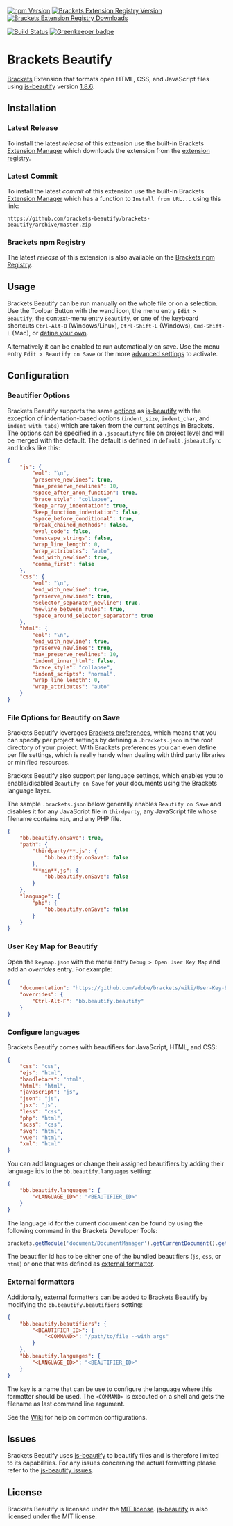 [![npm Version](https://img.shields.io/npm/v/brackets-beautify.svg)](https://www.npmjs.com/package/brackets-beautify)
[![Brackets Extension Registry Version](https://badges.ml/brackets-beautify/version.svg)](https://brackets-extension-badges.github.io#brackets-beautify)
[![Brackets Extension Registry Downloads](https://badges.ml/brackets-beautify/total.svg)](https://brackets-extension-badges.github.io#brackets-beautify)

[![Build Status](https://travis-ci.org/brackets-beautify/brackets-beautify.svg?branch=master)](https://travis-ci.org/brackets-beautify/brackets-beautify)
[![Greenkeeper badge](https://badges.greenkeeper.io/brackets-beautify/brackets-beautify.svg)](https://greenkeeper.io/)


# Brackets Beautify
[Brackets][Brackets] Extension that formats open HTML, CSS, and JavaScript files using [js-beautify][js-beautify] version [1.8.6][js-beautify version].

## Installation
### Latest Release
To install the latest _release_ of this extension use the built-in Brackets [Extension Manager][Brackets Extension Manager] which downloads the extension from the [extension registry][Brackets Extension Registry].

### Latest Commit
To install the latest _commit_ of this extension use the built-in Brackets [Extension Manager][Brackets Extension Manager] which has a function to `Install from URL...` using this link:
```
https://github.com/brackets-beautify/brackets-beautify/archive/master.zip
```

### Brackets npm Registry
The latest _release_ of this extension is also available on the [Brackets npm Registry][Brackets npm Registry].

## Usage
Brackets Beautify can be run manually on the whole file or on a selection.
Use the Toolbar Button with the wand icon, the menu entry `Edit > Beautify`, the context-menu entry `Beautify`, or one of the keyboard shortcuts `Ctrl-Alt-B` (Windows/Linux), `Ctrl-Shift-L` (Windows), `Cmd-Shift-L` (Mac), or [define your own][Beautify User Key Map].


Alternatively it can be enabled to run automatically on save.
Use the menu entry `Edit > Beautify on Save` or the more [advanced settings][Beautify Beautify on Save] to activate.

## Configuration
### Beautifier Options
Brackets Beautify supports the same [options][js-beautify options] as [js-beautify][js-beautify] with the exception of indentation-based options (`indent_size`, `indent_char`, and `indent_with_tabs`) which are taken from the current settings in Brackets.
The options can be specified in a `.jsbeautifyrc` file on project level and will be merged with the default.
The default is defined in `default.jsbeautifyrc` and looks like this:
```json
{
    "js": {
        "eol": "\n",
        "preserve_newlines": true,
        "max_preserve_newlines": 10,
        "space_after_anon_function": true,
        "brace_style": "collapse",
        "keep_array_indentation": true,
        "keep_function_indentation": false,
        "space_before_conditional": true,
        "break_chained_methods": false,
        "eval_code": false,
        "unescape_strings": false,
        "wrap_line_length": 0,
        "wrap_attributes": "auto",
        "end_with_newline": true,
        "comma_first": false
    },
    "css": {
        "eol": "\n",
        "end_with_newline": true,
        "preserve_newlines": true,
        "selector_separator_newline": true,
        "newline_between_rules": true,
        "space_around_selector_separator": true
    },
    "html": {
        "eol": "\n",
        "end_with_newline": true,
        "preserve_newlines": true,
        "max_preserve_newlines": 10,
        "indent_inner_html": false,
        "brace_style": "collapse",
        "indent_scripts": "normal",
        "wrap_line_length": 0,
        "wrap_attributes": "auto"
    }
}
```

### File Options for Beautify on Save
Brackets Beautify leverages [Brackets preferences][Brackets preferences], which means that you can specify per project settings by defining a `.brackets.json` in the root directory of your project. With Brackets preferences you can even define per file settings, which is really handy when dealing with third party libraries or minified resources.

Brackets Beautify also support per language settings, which enables you to enable/disabled `Beautify on Save` for your documents using the Brackets language layer.

The sample `.brackets.json` below generally enables `Beautify on Save` and disables it for any JavaScript file in `thirdparty`, any JavaScript file whose filename contains `min`, and any PHP file.
```json
{
    "bb.beautify.onSave": true,
    "path": {
        "thirdparty/**.js": {
            "bb.beautify.onSave": false
        },
        "**min**.js": {
            "bb.beautify.onSave": false
        }
    },
    "language": {
        "php": {
            "bb.beautify.onSave": false
        }
    }
}
```

### User Key Map for Beautify
Open the `keymap.json` with the menu entry `Debug > Open User Key Map` and add an _overrides_ entry.
For example:
```json
{
    "documentation": "https://github.com/adobe/brackets/wiki/User-Key-Bindings",
    "overrides": {
        "Ctrl-Alt-F": "bb.beautify.beautify"
    }
}
```

### Configure languages
Brackets Beautify comes with beautifiers for JavaScript, HTML, and CSS:
```json
{
    "css": "css",
    "ejs": "html",
    "handlebars": "html",
    "html": "html",
    "javascript": "js",
    "json": "js",
    "jsx": "js",
    "less": "css",
    "php": "html",
    "scss": "css",
    "svg": "html",
    "vue": "html",
    "xml": "html"
}
```

You can add languages or change their assigned beautifiers by adding their language ids to the `bb.beautify.languages` setting:
```json
{
    "bb.beautify.languages": {
        "<LANGUAGE_ID>": "<BEAUTIFIER_ID>"
    }
}
```

The language id for the current document can be found by using the following command in the Brackets Developer Tools:
```js
brackets.getModule('document/DocumentManager').getCurrentDocument().getLanguage().getId();
```

The beautifier id has to be either one of the bundled beautifiers (`js`, `css`, or `html`) or one that was defined as [external formatter][Beautify External Formatters].

### External formatters
Additionally, external formatters can be added to Brackets Beautify by modifying the `bb.beautify.beautifiers` setting:
```json
{
    "bb.beautify.beautifiers": {
        "<BEAUTIFIER_ID>": {
            "<COMMAND>": "/path/to/file --with args"
        }
    },
    "bb.beautify.languages": {
        "<LANGUAGE_ID>": "<BEAUTIFIER_ID>"
    }
}
```
The key is a name that can be use to configure the language where this formatter should be used.
The `<COMMAND>` is executed on a shell and gets the filename as last command line argument.

See the [Wiki][Wiki] for help on common configurations.


## Issues
Brackets Beautify uses [js-beautify][js-beautify] to beautify files and is therefore limited to its capabilities.
For any issues concerning the actual formatting please refer to the [js-beautify issues][js-beautify issues].

## License
Brackets Beautify is licensed under the [MIT license][MIT]. [js-beautify][js-beautify] is also licensed under the MIT license.

[Brackets]: http://brackets.io
[Brackets Extension Manager]: https://github.com/adobe/brackets/wiki/Brackets-Extensions
[Brackets Extension Registry]: https://registry.brackets.io
[Brackets preferences]: https://github.com/adobe/brackets/wiki/How-to-Use-Brackets#preferences
[Brackets npm Registry]: https://github.com/zaggino/brackets-npm-registry
[Beautify User Key Map]: https://github.com/brackets-beautify/brackets-beautify#user-key-map-for-beautify
[Beautify Beautify on Save]: https://github.com/brackets-beautify/brackets-beautify#file-options-for-beautify-on-save
[Beautify External Formatters]: https://github.com/brackets-beautify/brackets-beautify#external-formatters
[Beautify latest release]: https://github.com/brackets-beautify/brackets-beautify/releases/latest
[js-beautify]: https://github.com/beautify-web/js-beautify
[js-beautify version]: https://github.com/beautify-web/js-beautify/blob/master/CHANGELOG.md#v186
[js-beautify issues]: https://github.com/beautify-web/js-beautify/issues
[js-beautify options]: https://github.com/beautify-web/js-beautify#options
[MIT]: http://opensource.org/licenses/MIT
[Wiki]: https://github.com/brackets-beautify/brackets-beautify/wiki
